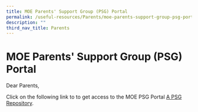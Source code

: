 ```yaml
---
title: MOE Parents' Support Group (PSG) Portal
permalink: /useful-resources/Parents/moe-parents-support-group-psg-portal/
description: ""
third_nav_title: Parents
---
```

# MOE Parents' Support Group (PSG) Portal

Dear Parents,  
  
Click on the following link to to get access to the MOE PSG Portal <a href="https://sites.google.com/moe.edu.sg/psg-online-repository/home" target="_blank">A PSG Repository</a>.